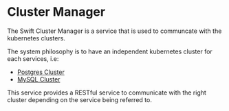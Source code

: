 # Cluster Manager

The Swift Cluster Manager is a service that is used to communcate with the kubernetes clusters.

The system philosophy is to have an independent kubernetes cluster for each services, i.e:

* [Postgres Cluster](postgres)
* [MySQL Cluster](mysql)

This service provides a RESTful service to communicate with the right cluster depending on the service being referred to.